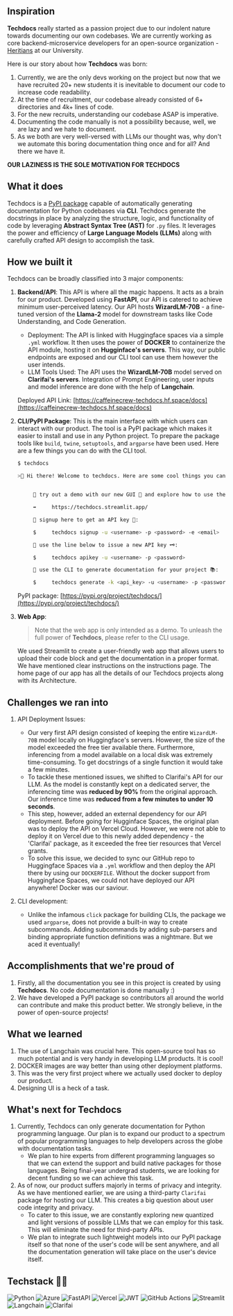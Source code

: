 ## Inspiration
**Techdocs** really started as a passion project due to our indolent nature towards documenting our own codebases. We are currently working as core backend-microservice developers for an open-source organization - [Heritians](https://github.com/Heritians) at our University. 

Here is our story about how **Techdocs** was born:

1. Currently, we are the only devs working on the project but now that we have recruited 20+ new students it is inevitable to document our code to increase code readability.
2. At the time of recruitment, our codebase already consisted of 6+ directories and 4k+ lines of code.
3. For the new recruits, understanding our codebase ASAP is imperative.
4. Documenting the code manually is not a possibility because, well, we are lazy and we hate to document.
5. As we both are very well-versed with LLMs our thought was, why don't we automate this boring documentation thing once and for all? And there we have it.

**OUR LAZINESS IS THE SOLE MOTIVATION FOR TECHDOCS**

## What it does
Techdocs is a [PyPI package](https://pypi.org/project/techdocs/) capable of automatically generating documentation for Python codebases via **CLI**. Techdocs generate the docstrings in place by analyzing the structure, logic, and functionality of code by leveraging **Abstract Syntax Tree (AST)** for `.py` files. It leverages the power and efficiency of **Large Language Models (LLMs)** along with carefully crafted API design to accomplish the task.

## How we built it
Techdocs can be broadly classified into 3 major components:

1. **Backend/API**:
This API is where all the magic happens. It acts as a brain for our product. Developed using **FastAPI**, our API is catered to achieve minimum user-perceived latency. Our API hosts **WizardLM-70B** - a fine-tuned version of the **Llama-2** model for downstream tasks like Code Understanding, and Code Generation.
   - Deployment: The API is linked with Huggingface spaces via a simple `.yml` workflow. It then uses the power of **DOCKER** to containerize the API module, hosting it on **Hugginface's servers**. This way, our public endpoints are exposed and our CLI tool can use them however the user intends.
   - LLM Tools Used: The API uses the **WizardLM-70B** model served on **Clarifai's servers**. Integration of Prompt Engineering, user inputs and model inference are done with the help of **Langchain**.

   Deployed API Link: [https://caffeinecrew-techdocs.hf.space/docs](https://caffeinecrew-techdocs.hf.space/docs)

2. **CLI/PyPI Package**:
This is the main interface with which users can interact with our product. The tool is a PyPI package which makes it easier to install and use in any Python project. To prepare the package tools like `build`, `twine`, `setuptools`, and `argparse` have been used. Here are a few things you can do with the CLI tool.

   ```bash
   $ techdocs

   >👋 Hi there! Welcome to techdocs. Here are some cool things you can do:


        💫 try out a demo with our new GUI 🚀 and explore how to use the CLI:

        ➡️     https://techdocs.streamlit.app/

        💫 signup here to get an API key 👤:

        $     techdocs signup -u <username> -p <password> -e <email>

        💫 use the line below to issue a new API key 🗝️:

        $     techdocs apikey -u <username> -p <password>

        💫 use the CLI to generate documentation for your project 📚:

        $     techdocs generate -k <api_key> -u <username> -p <password> -d <directory>
   ```

   PyPI package: [https://pypi.org/project/techdocs/](https://pypi.org/project/techdocs/)

3. **Web App**:
   > Note that the web app is only intended as a demo. To unleash the full power of **Techdocs**, please refer to the CLI usage.


   We used Streamlit to create a user-friendly web app that allows users to upload their code block and get the documentation in a proper format. We have mentioned clear instructions on the instructions page. The home page of our app has all the details of our Techdocs projects along with its Architecture.

## Challenges we ran into
1. API Deployment Issues:
   - Our very first API design consisted of keeping the entire `WizardLM-70B` model locally on Huggingface's servers. However, the size of the model exceeded the free tier available there. Furthermore, inferencing from a model available on a local disk was extremely time-consuming.  To get docstrings of a single function it would take a few minutes.
   - To tackle these mentioned issues, we shifted to Clarifai's API for our LLM. As the model is constantly kept on a dedicated server, the inferencing time was **reduced by 90%** from the original approach. Our inference time was **reduced from a few minutes to under 10 seconds**.
   - This step, however, added an external dependency for our API deployment. Before going for Hugginface Spaces, the original plan was to deploy the API on Vercel Cloud. However, we were not able to deploy it on Vercel due to this newly added dependency - the 'Clarifai' package, as it exceeded the free tier resources that Vercel grants.
   - To solve this issue, we decided to sync our GitHub repo to Huggingface Spaces via a `.yml` workflow and then deploy the API there by using our `DOCKERFILE`. Without the docker support from Huggingface Spaces, we could not have deployed our API anywhere! Docker was our saviour.

2. CLI development:
   - Unlike the infamous `click` package for building CLIs, the package we used `argparse`, does not provide a built-in way to create subcommands. Adding subcommands by adding sub-parsers and binding appropriate function definitions was a nightmare. But we aced it eventually!


## Accomplishments that we're proud of
1. Firstly, all the documentation you see in this project is created by using **Techdocs**. No code documentation is done manually :)
2. We have developed a PyPI package so contributors all around the world can contribute and make this product better. We strongly believe, in the power of open-source projects!

## What we learned
1. The use of Langchain was crucial here. This open-source tool has so much potential and is very handy in developing LLM products. It is cool!
2. DOCKER images are way better than using other deployment platforms.
3. This was the very first project where we actually used docker to deploy our product.
4. Designing UI is a heck of a task.

## What's next for Techdocs
1. Currently, Techdocs can only generate documentation for Python programming language. Our plan is to expand our product to a spectrum of popular programming languages to help developers across the globe with documentation tasks.
   - We plan to hire experts from different programming languages so that we can extend the support and build native packages for those languages. Being final-year undergrad students, we are looking for decent funding so we can achieve this task.
2. As of now, our product suffers majorly in terms of privacy and integrity. As we have mentioned earlier, we are using a third-party `Clarifai` package for hosting our LLM. This creates a big question about user code integrity and privacy.
   - To cater to this issue, we are constantly exploring new quantized and light versions of possible LLMs that we can employ for this task. This will eliminate the need for third-party APIs.
   - We plan to integrate such lightweight models into our PyPI package itself so that none of the user's code will be sent anywhere, and all the documentation generation will take place on the user's device itself.

## Techstack 🧑‍💻
![Python](https://img.shields.io/badge/python-3670A0?style=for-the-badge&logo=python&logoColor=ffdd54)
![Azure](https://img.shields.io/badge/azure_SQL-%230072C6.svg?style=for-the-badge&logo=microsoftazure&logoColor=white)
![FastAPI](https://img.shields.io/badge/FastAPI-005571?style=for-the-badge&logo=fastapi)
![Vercel](https://img.shields.io/badge/vercel-%23000000.svg?style=for-the-badge&logo=vercel&logoColor=white)
![JWT](https://img.shields.io/badge/JWT-black?style=for-the-badge&logo=JSON%20web%20tokens)
![GitHub Actions](https://img.shields.io/badge/github%20actions-%232671E5.svg?style=for-the-badge&logo=githubactions&logoColor=white)
![Streamlit](https://img.shields.io/badge/Streamlit-EA6566?style=for-the-badge&logo=streamlit&logoColor=white)
![Langchain](https://img.shields.io/badge/Langchain-F70A8D?style=for-the-badge&logo=langchain&logoColor=white)
![Clarifai](https://img.shields.io/badge/Clarifai-FFA500?style=for-the-badge&logo=clarifai&logoColor=white)
